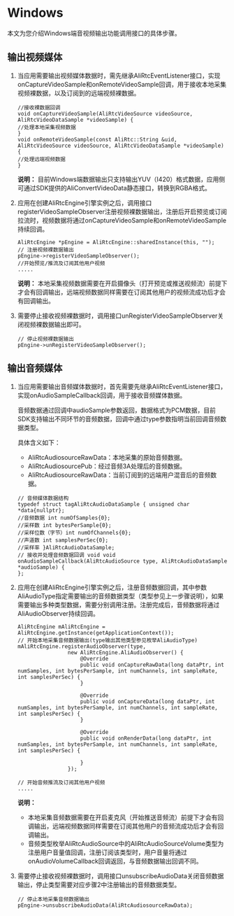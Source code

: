 # Windows

本文为您介绍Windows端音视频输出功能调用接口的具体步骤。

## 输出视频媒体

1.  当应用需要输出视频媒体数据时，需先继承AliRtcEventListener接口，实现onCaptureVideoSample和onRemoteVideoSample回调，用于接收本地采集视频裸数据，以及订阅到的远端视频裸数据。

    ```
    //接收裸数据回调 
    void onCaptureVideoSample(AliRtcVideoSource videoSource, AliRtcVideoDataSample *videoSample) {
    //处理本地采集视频数据 
    }
    void onRemoteVideoSample(const AliRtc::String &uid, AliRtcVideoSource videoSource, AliRtcVideoDataSample *videoSample) { 
    //处理远端视频数据
    }
    ```

    **说明：** 目前Windows端数据输出只支持输出YUV（I420）格式数据，应用侧可通过SDK提供的AliConvertVideoData静态接口，转换到RGBA格式。

2.  应用在创建AliRtcEngine引擎实例之后，调用接口registerVideoSampleObserver注册视频裸数据输出，注册后开启预览或订阅拉流时，视频数据将通过onCaptureVideoSample和onRemoteVideoSample持续回调。

    ```
    AliRtcEngine *pEngine = AliRtcEngine::sharedInstance(this, "");
    // 注册视频裸数据输出
    pEngine->registerVideoSampleObserver();
    //开始预览/推流及订阅其他用户视频
    .....
    ```

    **说明：** 本地采集视频数据需要在开启摄像头（打开预览或推送视频流）前提下才会有回调输出，远端视频数据同样需要在订阅其他用户的视频流成功后才会有回调输出。

3.  需要停止接收视频裸数据时，调用接口unRegisterVideoSampleObserver关闭视频裸数据输出即可。

    ```
    // 停止视频裸数据输出
    pEngine->unRegisterVideoSampleObserver();
    ```


## 输出音频媒体

1.  当应用需要输出音频媒体数据时，首先需要先继承AliRtcEventListener接口，实现onAudioSampleCallback回调，用于接收音频媒体数据。

    音频数据通过回调中audioSample参数返回，数据格式为PCM数据，目前SDK支持输出不同环节的音频数据，回调中通过type参数指明当前回调音频数据类型。

    具体含义如下：

    -   AliRtcAudiosourceRawData：本地采集的原始音频数据。
    -   AliRtcAudiosourcePub：经过音频3A处理后的音频数据。
    -   AliRtcAudiosourceRawData：当前订阅到的远端用户混音后的音频数据。
    ```
    // 音频媒体数据结构 
    typedef struct tagAliRtcAudioDataSample { unsigned char *data{nullptr}; 
    //音频数据 int numOfSamples{0}; 
    //采样数 int bytesPerSample{0}; 
    //采样位数（字节）int numOfChannels{0}; 
    //声道数 int samplesPerSec{0}; 
    //采样率 }AliRtcAudioDataSample;
    // 接收并处理音频数据回调 void void onAudioSampleCallback(AliRtcAudioSource type, AliRtcAudioDataSample *audioSample) {
    };
    ```

2.  应用在创建AliRtcEngine引擎实例之后，注册音频数据回调，其中参数AliAudioType指定需要输出的音频数据类型（类型参见上一步骤说明），如果需要输出多种类型数据，需要分别调用注册。注册完成后，音频数据将通过AliAudioObserver持续回调。

    ```
    AliRtcEngine mAliRtcEngine = AliRtcEngine.getInstance(getApplicationContext());    
    // 开始本地采集音频数据输出(type输出其他类型参见枚举AliAudioType)
    mAliRtcEngine.registerAudioObserver(type,
                    new AliRtcEngine.AliAudioObserver() {
                        @Override
                        public void onCaptureRawData(long dataPtr, int numSamples, int bytesPerSample, int numChannels, int sampleRate, int samplesPerSec) {
                        }
    
                        @Override
                        public void onCaptureData(long dataPtr, int numSamples, int bytesPerSample, int numChannels, int sampleRate, int samplesPerSec) {
                        }
    
                        @Override
                        public void onRenderData(long dataPtr, int numSamples, int bytesPerSample, int numChannels, int sampleRate, int samplesPerSec) {
    
                        }
                    });
    
    // 开始音频推流及订阅其他用户视频
    .....
    ```

    **说明：**

    -   本地采集音频数据需要在开启麦克风（开始推送音频流）前提下才会有回调输出，远端视频数据同样需要在订阅其他用户的音频流成功后才会有回调输出。
    -   音频类型枚举AliRtcAudioSource中的AliRtcAudioSourceVolume类型为注册用户音量值回调，注册订阅该类型时，用户音量将通过onAudioVolumeCallback回调返回，与音频数据输出回调不同。
3.  需要停止接收视频裸数据时，调用接口unsubscribeAudioData关闭音频数据输出，停止类型需要对应步骤2中注册输出的音频数据类型。

    ```
    // 停止本地采集音频数据输出
    pEngine->unsubscribeAudioData(AliRtcAudiosourceRawData);
    ```


